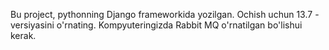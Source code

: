 Bu project, pythonning Django frameworkida yozilgan. 
Ochish uchun 13.7 - versiyasini o'rnating.
Kompyuteringizda Rabbit MQ o'rnatilgan bo'lishui kerak.

